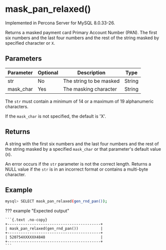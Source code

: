 # mask_pan_relaxed()

Implemented in Percona Server for MySQL 8.0.33-26.

Returns a masked payment card Primary Account Number (PAN). The first six numbers and the last four numbers and the rest of the string masked by specified character or `X`.

## Parameters

| Parameter | Optional | Description | Type |
| --- | --- | --- | --- |
| str | No | The string to be masked | String |
| mask_char | Yes | The masking character | String |

The `str` must contain a minimum of 14 or a maximum of 19 alphanumeric characters. 

If the `mask_char` is not specified, the default is 'X'.

## Returns

A string with the first six numbers and the last four numbers and the rest of the string masked by a specified `mask_char` or that parameter's default value (`X`). 

An error occurs if the `str` parameter is not the correct length. Returns a NULL value if the `str` is in an incorrect format or contains a multi-byte character.

## Example

```{.bash data-prompt="mysql>"}
mysql> SELECT mask_pan_relaxed(gen_rnd_pan());
```

??? example "Expected output"

    ```{.text .no-copy}
    +------------------------------------------+
    | mask_pan_relaxed(gen_rnd_pan())          |
    +------------------------------------------+
    | 520754XXXXXX4848                         |
    +------------------------------------------+
    ```
